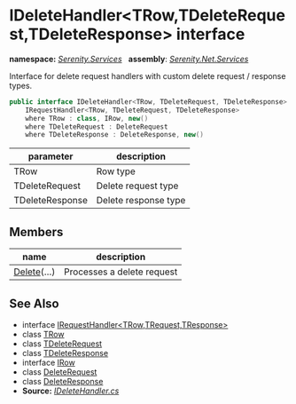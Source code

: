 # IDeleteHandler&lt;TRow,TDeleteRequest,TDeleteResponse&gt; interface
**namespace:** *[Serenity.Services](../README.md#serenity.services-namespace)*   **assembly**: *[Serenity.Net.Services](../README.md)*

Interface for delete request handlers with custom delete request / response types.

```csharp
public interface IDeleteHandler<TRow, TDeleteRequest, TDeleteResponse> : 
    IRequestHandler<TRow, TDeleteRequest, TDeleteResponse>
    where TRow : class, IRow, new()
    where TDeleteRequest : DeleteRequest
    where TDeleteResponse : DeleteResponse, new()
```

| parameter | description |
| --- | --- |
| TRow | Row type |
| TDeleteRequest | Delete request type |
| TDeleteResponse | Delete response type |

## Members

| name | description |
| --- | --- |
| [Delete](IDeleteHandler-3/Delete.md)(…) | Processes a delete request |

## See Also

* interface [IRequestHandler&lt;TRow,TRequest,TResponse&gt;](IRequestHandler-3.md)
* class [TRow](../Serenity.Net.Services/IDeleteHandler-3.TRow.md)
* class [TDeleteRequest](../Serenity.Net.Services/IDeleteHandler-3.TDeleteRequest.md)
* class [TDeleteResponse](../Serenity.Net.Services/IDeleteHandler-3.TDeleteResponse.md)
* interface [IRow](../Serenity.Net.Entity/../Serenity.Data/IRow.md)
* class [DeleteRequest](DeleteRequest.md)
* class [DeleteResponse](DeleteResponse.md)
* **Source:** *[IDeleteHandler.cs](https://github.com/serenity-is/Serenity/blob/master/src/Serenity.Net.Services/RequestHandlers/Delete/IDeleteHandler.cs)*